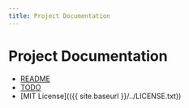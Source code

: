 ```yaml
---
title: Project Documentation
---
```


# Project Documentation

- [README](README.html)
- [TODO](TODO.md)
- [MIT License](({{ site.baseurl }}/../LICENSE.txt))
